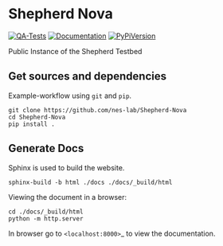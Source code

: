 # Shepherd Nova

[![QA-Tests](https://github.com/orgua/shepherd/actions/workflows/qc_tests.yml/badge.svg)](https://github.com/orgua/shepherd/actions/workflows/quality_assurance.yaml)
[![Documentation](https://github.com/orgua/shepherd/actions/workflows/sphinx_to_pages.yml/badge.svg)](https://nes-lab.github.io/shepherd-nova/)
[![PyPiVersion](https://img.shields.io/pypi/v/shepherd_herd.svg)](https://pypi.org/project/shepherd_data)

Public Instance of the Shepherd Testbed

## Get sources and dependencies

Example-workflow using `git` and `pip`.

```Shell
git clone https://github.com/nes-lab/Shepherd-Nova
cd Shepherd-Nova
pip install .
```

## Generate Docs

Sphinx is used to build the website.

```Shell
sphinx-build -b html ./docs ./docs/_build/html
```

Viewing the document in a browser:

```Shell
cd ./docs/_build/html
python -m http.server
```

In browser go to `<localhost:8000>`_ to view the documentation.

